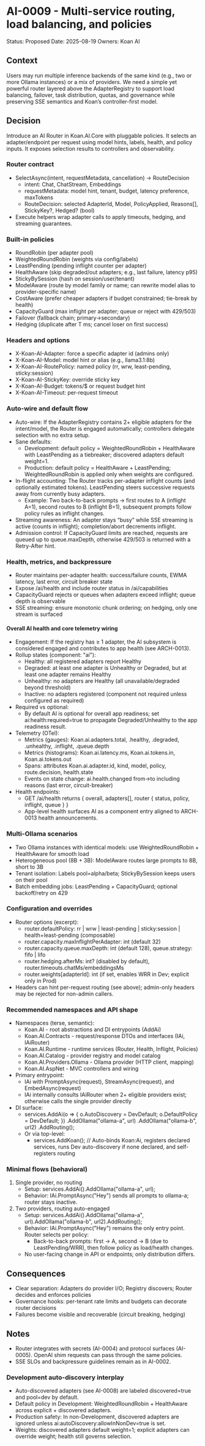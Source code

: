 # AI-0009 - Multi-service routing, load balancing, and policies

Status: Proposed
Date: 2025-08-19
Owners: Koan AI

## Context

Users may run multiple inference backends of the same kind (e.g., two or more Ollama instances) or a mix of providers. We need a simple yet powerful router layered above the AdapterRegistry to support load balancing, failover, task distribution, quotas, and governance while preserving SSE semantics and Koan’s controller-first model.

## Decision

Introduce an AI Router in Koan.AI.Core with pluggable policies. It selects an adapter/endpoint per request using model hints, labels, health, and policy inputs. It exposes selection results to controllers and observability.

### Router contract

- SelectAsync(intent, requestMetadata, cancellation) → RouteDecision
  - intent: Chat, ChatStream, Embeddings
  - requestMetadata: model hint, tenant, budget, latency preference, maxTokens
  - RouteDecision: selected AdapterId, Model, PolicyApplied, Reasons[], StickyKey?, Hedged? (bool)
- Execute helpers wrap adapter calls to apply timeouts, hedging, and streaming guarantees.

### Built-in policies

- RoundRobin (per adapter pool)
- WeightedRoundRobin (weights via config/labels)
- LeastPending (pending inflight counter per adapter)
- HealthAware (skip degraded/out adapters; e.g., last failure, latency p95)
- StickyBySession (hash on session/user/tenant)
- ModelAware (route by model family or name; can rewrite model alias to provider-specific name)
- CostAware (prefer cheaper adapters if budget constrained; tie-break by health)
- CapacityGuard (max inflight per adapter; queue or reject with 429/503)
- Failover (fallback chain; primary→secondary)
- Hedging (duplicate after T ms; cancel loser on first success)

### Headers and options

- X-Koan-AI-Adapter: force a specific adapter id (admins only)
- X-Koan-AI-Model: model hint or alias (e.g., llama3.1:8b)
- X-Koan-AI-RoutePolicy: named policy (rr, wrw, least-pending, sticky:session)
- X-Koan-AI-StickyKey: override sticky key
- X-Koan-AI-Budget: tokens/$ or request budget hint
- X-Koan-AI-Timeout: per-request timeout

### Auto-wire and default flow

- Auto-wire: If the AdapterRegistry contains 2+ eligible adapters for the intent/model, the Router is engaged automatically; controllers delegate selection with no extra setup.
- Sane defaults:
  - Development: default policy = WeightedRoundRobin + HealthAware with LeastPending as a tiebreaker; discovered adapters default weight=1.
  - Production: default policy = HealthAware + LeastPending; WeightedRoundRobin is applied only when weights are configured.
- In-flight accounting: The Router tracks per-adapter inflight counts (and optionally estimated tokens). LeastPending steers successive requests away from currently busy adapters.
  - Example: Two back-to-back prompts → first routes to A (inflight A=1), second routes to B (inflight B=1), subsequent prompts follow policy rules as inflight changes.
- Streaming awareness: An adapter stays “busy” while SSE streaming is active (counts in inflight); completion/abort decrements inflight.
- Admission control: If CapacityGuard limits are reached, requests are queued up to queue.maxDepth, otherwise 429/503 is returned with a Retry-After hint.

### Health, metrics, and backpressure

- Router maintains per-adapter health: success/failure counts, EWMA latency, last error, circuit breaker state
- Expose /ai/health and include router status in /ai/capabilities
- CapacityGuard rejects or queues when adapters exceed inflight; queue depth is observable
- SSE streaming: ensure monotonic chunk ordering; on hedging, only one stream is surfaced

#### Overall AI health and core telemetry wiring

- Engagement: If the registry has ≥ 1 adapter, the AI subsystem is considered engaged and contributes to app health (see ARCH-0013).
- Rollup states (component: "ai"):
  - Healthy: all registered adapters report Healthy
  - Degraded: at least one adapter is Unhealthy or Degraded, but at least one adapter remains Healthy
  - Unhealthy: no adapters are Healthy (all unavailable/degraded beyond threshold)
  - Inactive: no adapters registered (component not required unless configured as required)
- Required vs optional:
  - By default AI is optional for overall app readiness; set ai:health:required=true to propagate Degraded/Unhealthy to the app readiness result.
- Telemetry (OTel):
  - Metrics (gauges): Koan.ai.adapters.total, .healthy, .degraded, .unhealthy, .inflight, .queue.depth
  - Metrics (histograms): Koan.ai.latency.ms, Koan.ai.tokens.in, Koan.ai.tokens.out
  - Spans: attributes Koan.ai.adapter.id, kind, model, policy, route.decision, health.state
  - Events on state change: ai.health.changed from→to including reasons (last error, circuit-breaker)
- Health endpoints:
  - GET /ai/health returns { overall, adapters[], router { status, policy, inflight, queue } }
  - App-level health surfaces AI as a component entry aligned to ARCH-0013 health announcements.

### Multi-Ollama scenarios

- Two Ollama instances with identical models: use WeightedRoundRobin + HealthAware for smooth load
- Heterogeneous pool (8B + 3B): ModelAware routes large prompts to 8B, short to 3B
- Tenant isolation: Labels pool=alpha/beta; StickyBySession keeps users on their pool
- Batch embedding jobs: LeastPending + CapacityGuard; optional backoff/retry on 429

### Configuration and overrides

- Router options (excerpt):
  - router.defaultPolicy: rr | wrw | least-pending | sticky:session | health+least-pending (composable)
  - router.capacity.maxInflightPerAdapter: int (default 32)
  - router.capacity.queue.maxDepth: int (default 128), queue.strategy: fifo | lifo
  - router.hedging.afterMs: int? (disabled by default), router.timeouts.chatMs/embeddingsMs
  - router.weights[adapterId]: int (if set, enables WRR in Dev; explicit only in Prod)
- Headers can hint per-request routing (see above); admin-only headers may be rejected for non-admin callers.

### Recommended namespaces and API shape

- Namespaces (terse, semantic):
  - Koan.AI - root abstractions and DI entrypoints (AddAi)
  - Koan.AI.Contracts - request/response DTOs and interfaces (IAi, IAiRouter)
  - Koan.AI.Runtime - runtime services (Router, Health, Inflight, Policies)
  - Koan.AI.Catalog - provider registry and model catalog
  - Koan.AI.Providers.Ollama - Ollama provider (HTTP client, mapping)
  - Koan.AI.AspNet - MVC controllers and wiring
- Primary entrypoint:
  - IAi with PromptAsync(request), StreamAsync(request), and EmbedAsync(request)
  - IAi internally consults IAiRouter when 2+ eligible providers exist; otherwise calls the single provider directly
- DI surface:
  - services.AddAi(o => { o.AutoDiscovery = DevDefault; o.DefaultPolicy = DevDefault; })
    .AddOllama("ollama-a", url)
    .AddOllama("ollama-b", url2)
    .AddRouting();
  - Or via top-level:
    - services.AddKoan(); // Auto-binds Koan:Ai, registers declared services, runs Dev auto-discovery if none declared, and self-registers routing

### Minimal flows (behavioral)

1. Single provider, no routing
   - Setup: services.AddAi().AddOllama("ollama-a", url);
   - Behavior: IAi.PromptAsync("Hey") sends all prompts to ollama-a; router stays inactive.
2. Two providers, routing auto-engaged
   - Setup: services.AddAi().AddOllama("ollama-a", url).AddOllama("ollama-b", url2).AddRouting();
   - Behavior: IAi.PromptAsync("Hey") remains the only entry point. Router selects per policy:
     - Back-to-back prompts: first → A, second → B (due to LeastPending/WRR), then follow policy as load/health changes.
   - No user-facing change in API or endpoints; only distribution differs.

## Consequences

- Clear separation: Adapters do provider I/O; Registry discovers; Router decides and enforces policies
- Governance hooks: per-tenant rate limits and budgets can decorate router decisions
- Failures become visible and recoverable (circuit breaking, hedging)

## Notes

- Router integrates with secrets (AI-0004) and protocol surfaces (AI-0005). OpenAI shim requests can pass through the same policies.
- SSE SLOs and backpressure guidelines remain as in AI-0002.

### Development auto-discovery interplay

- Auto-discovered adapters (see AI-0008) are labeled discovered=true and pool=dev by default.
- Default policy in Development: WeightedRoundRobin + HealthAware across explicit + discovered adapters.
- Production safety: In non-Development, discovered adapters are ignored unless ai:autoDiscovery:allowInNonDev=true is set.
- Weights: discovered adapters default weight=1; explicit adapters can override weight; health still governs selection.
